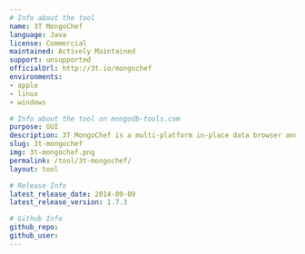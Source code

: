 ```yaml
---
# Info about the tool
name: 3T MongoChef
language: Java
license: Commercial
maintained: Actively Maintained
support: unsupported
officialUrl: http://3t.io/mongochef
environments:
- apple
- linux
- windows

# Info about the tool on mongodb-tools.com
purpose: GUI
description: 3T MongoChef is a multi-platform in-place data browser and editor GUI for MongoDB. 3T MongoChef is free for personal and non-commercial use.
slug: 3t-mongochef
img: 3t-mongochef.png
permalink: /tool/3t-mongochef/
layout: tool

# Release Info
latest_release_date: 2014-09-09
latest_release_version: 1.7.3

# Github Info
github_repo: 
github_user: 
---
```


